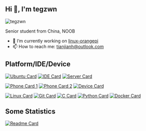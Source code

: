 ## Hi 👋, I'm tegzwn
<img src="https://komarev.com/ghpvc/?username=tegzwn&label=Profile%20views&color=0e75b6&style=flat" alt="tegzwn" /> </p>
Senior student from China, NOOB
- 🔭 I’m currently working on [linux-orangepi](https://github.com/tegzwn/linux-orangepi)
- 📫 How to reach me: tianjianh@outlook.com
  
## Platform/IDE/Device

[![Ubuntu Card](https://img.shields.io/badge/OS-Ubuntu-green?style=flat-square&logo=ubuntu&logoColor=ffffff)](https://ubuntu.com)
[![IDE Card](https://img.shields.io/badge/IDE-Visual%20Studio%20Code-green?style=flat-square&logo=visual-studio-code&logoColor=ffffff)](https://code.visualstudio.com/)
[![Server Card](https://img.shields.io/badge/Pages-Vercel-green?style=flat-square&logo=Vercel&logoColor=ffffff)](https://vercel.com/)


[![Phone Card 1](https://img.shields.io/badge/iPhone-12-yellow?style=flat-square&logo=apple&logoColor=ffffff)](https://www.apple.com/)
[![Phone Card 2](https://img.shields.io/badge/Google-Pixel-yellow?style=flat-square&logo=google&logoColor=ffffff)](https://en.wikipedia.org/wiki/Pixel_(1st_generation))
[![Device Card](https://img.shields.io/badge/OrangePi-Zero2-yellow?style=flat-square)](http://www.orangepi.org/)

[![Linux Card](https://img.shields.io/badge/-Linux-blue?style=flat-square&logo=linux&logoColor=white)](https://www.linuxfoundation.org/)
[![Git Card](https://img.shields.io/badge/-Git-blue?style=flat-square&logo=git&logoColor=white)](https://git-scm.com/)
[![C Card](https://img.shields.io/badge/-C-blue?style=flat-square&logo=c&logoColor=ffffff)](https://stylus-lang.com/)
[![Python Card](https://img.shields.io/badge/-Python-blue?style=flat-square&logo=python&logoColor=ffffff)](https://www.python.org/)
[![Docker Card](https://img.shields.io/badge/-Docker-blue?style=flat-square&logo=docker&logoColor=ffffff)](https://www.docker.com/)
## Some Statistics

[![Readme Card](https://github-readme-stats.vercel.app/api?username=tegzwn&show_icons=true&count_private=true&hide=prs&theme=default_repocard)](https://github.com/anuraghazra/github-readme-stats)


<!--
**tegzwn/tegzwn** is a ✨ _special_ ✨ repository because its `README.md` (this file) appears on your GitHub profile.

Here are some ideas to get you started:

- 🔭 I’m currently working on ...
- 🌱 I’m currently learning ...
- 👯 I’m looking to collaborate on ...
- 🤔 I’m looking for help with ...
- 💬 Ask me about ...
- 📫 How to reach me: ...
- 😄 Pronouns: ...
- ⚡ Fun fact: ...
-->
